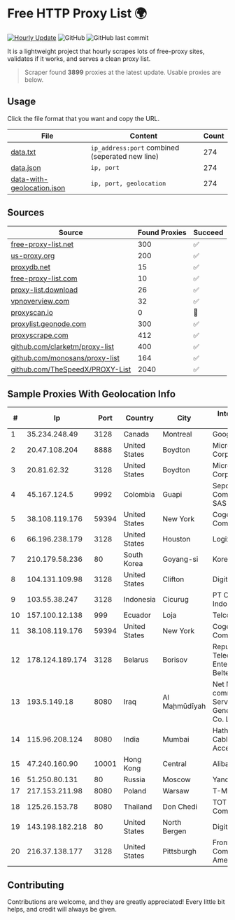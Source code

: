 
# Free HTTP Proxy List 🌍

[![Hourly Update](https://github.com/mertguvencli/http-proxy-list/actions/workflows/main.yml/badge.svg?branch=main)](https://github.com/mertguvencli/http-proxy-list/actions/workflows/main.yml)
![GitHub](https://img.shields.io/github/license/mertguvencli/http-proxy-list)
![GitHub last commit](https://img.shields.io/github/last-commit/mertguvencli/http-proxy-list)

It is a lightweight project that hourly scrapes lots of free-proxy sites, validates if it works, and serves a clean proxy list.


> Scraper found **3899** proxies at the latest update. Usable proxies are below.

## Usage

Click the file format that you want and copy the URL.


|File|Content|Count|
|----|-------|-----|
|[data.txt](https://raw.githubusercontent.com/mertguvencli/http-proxy-list/main/proxy-list/data.txt)|`ip_address:port` combined (seperated new line)|274|
|[data.json](https://raw.githubusercontent.com/mertguvencli/http-proxy-list/main/proxy-list/data.json)|`ip, port`|274|
|[data-with-geolocation.json](https://raw.githubusercontent.com/mertguvencli/http-proxy-list/main/proxy-list/data-with-geolocation.json)|`ip, port, geolocation`|274|

## Sources

|Source|Found Proxies|Succeed|
|------|-------------|-------|
|[free-proxy-list.net](https://free-proxy-list.net)|300|✅|
|[us-proxy.org](https://www.us-proxy.org)|200|✅|
|[proxydb.net](http://proxydb.net)|15|✅|
|[free-proxy-list.com](https://free-proxy-list.com/?page=&port=&type%5B%5D=http&type%5B%5D=https&up_time=0&search=Search)|10|✅|
|[proxy-list.download](https://www.proxy-list.download/HTTP)|26|✅|
|[vpnoverview.com](https://vpnoverview.com/privacy/anonymous-browsing/free-proxy-servers)|32|✅|
|[proxyscan.io](https://www.proxyscan.io)|0|🚫|
|[proxylist.geonode.com](https://proxylist.geonode.com/api/proxy-list?limit=300&page=1&sort_by=lastChecked&sort_type=desc&protocols=http,https)|300|✅|
|[proxyscrape.com](https://api.proxyscrape.com/v2/?request=displayproxies&protocol=http&timeout=10000&country=all&ssl=all&anonymity=all)|412|✅|
|[github.com/clarketm/proxy-list](https://raw.githubusercontent.com/clarketm/proxy-list/master/proxy-list-raw.txt)|400|✅|
|[github.com/monosans/proxy-list](https://raw.githubusercontent.com/monosans/proxy-list/main/proxies/http.txt)|164|✅|
|[github.com/TheSpeedX/PROXY-List](https://raw.githubusercontent.com/TheSpeedX/PROXY-List/master/http.txt)|2040|✅|


## Sample Proxies With Geolocation Info

|#|Ip|Port|Country|City|Internet Service Provider|
|-|--|----|-------|----|-------------------------|
|1|35.234.248.49|3128|Canada|Montreal|Google LLC|
|2|20.47.108.204|8888|United States|Boydton|Microsoft Corporation|
|3|20.81.62.32|3128|United States|Boydton|Microsoft Corporation|
|4|45.167.124.5|9992|Colombia|Guapi|Sepcom Comunicaciones SAS|
|5|38.108.119.176|59394|United States|New York|Cogent Communications|
|6|66.196.238.179|3128|United States|Houston|Logix|
|7|210.179.58.236|80|South Korea|Goyang-si|Korea Telecom|
|8|104.131.109.98|3128|United States|Clifton|DigitalOcean, LLC|
|9|103.55.38.247|3128|Indonesia|Cicurug|PT Cloud Hosting Indonesia|
|10|157.100.12.138|999|Ecuador|Loja|Telconet S.A|
|11|38.108.119.176|59394|United States|New York|Cogent Communications|
|12|178.124.189.174|3128|Belarus|Borisov|Republican Unitary Telecommunication Enterprise Beltelecom|
|13|193.5.149.18|8080|Iraq|Al Maḩmūdīyah|Net Max for communication Services and General Trading Co. LTD|
|14|115.96.208.124|8080|India|Mumbai|Hathway IP over Cable Internet Access|
|15|47.240.160.90|10001|Hong Kong|Central|Alibaba.com LLC|
|16|51.250.80.131|80|Russia|Moscow|Yandex.Cloud LLC|
|17|217.153.211.98|8080|Poland|Warsaw|T-Mobile PL ICT|
|18|125.26.153.78|8080|Thailand|Don Chedi|TOT Public Company Limited|
|19|143.198.182.218|80|United States|North Bergen|DigitalOcean, LLC|
|20|216.37.138.177|3128|United States|Pittsburgh|Frontier Communications of America|



## Contributing

Contributions are welcome, and they are greatly appreciated! Every
little bit helps, and credit will always be given.

